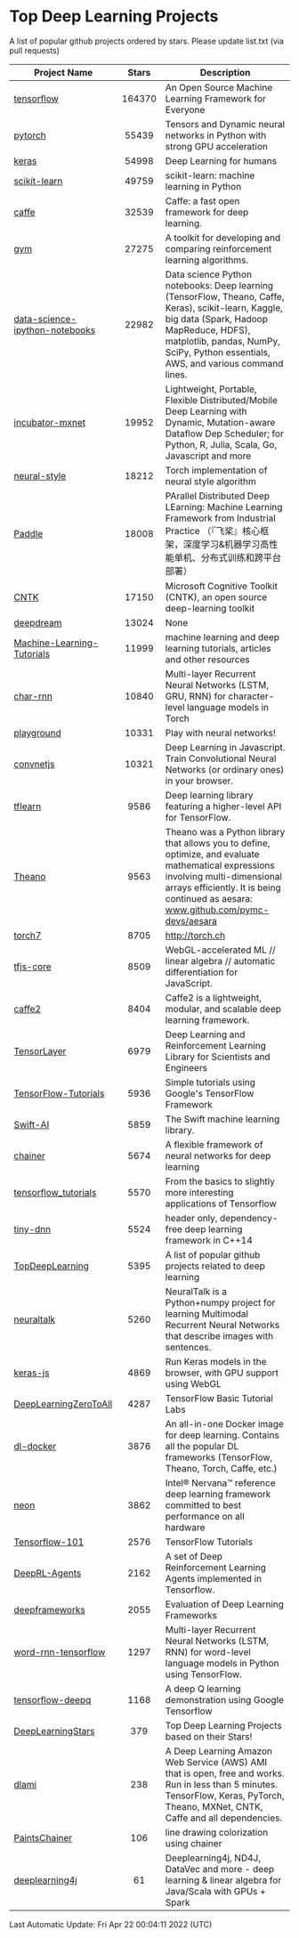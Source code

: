# Top Deep Learning Projects
A list of popular github projects ordered by stars.
Please update list.txt (via pull requests)

|Project Name| Stars | Description |
| ---------- |:-----:| ----------- |
| [tensorflow](https://github.com/tensorflow/tensorflow) | 164370 | An Open Source Machine Learning Framework for Everyone |
| [pytorch](https://github.com/pytorch/pytorch) | 55439 | Tensors and Dynamic neural networks in Python with strong GPU acceleration |
| [keras](https://github.com/keras-team/keras) | 54998 | Deep Learning for humans |
| [scikit-learn](https://github.com/scikit-learn/scikit-learn) | 49759 | scikit-learn: machine learning in Python |
| [caffe](https://github.com/BVLC/caffe) | 32539 | Caffe: a fast open framework for deep learning. |
| [gym](https://github.com/openai/gym) | 27275 | A toolkit for developing and comparing reinforcement learning algorithms. |
| [data-science-ipython-notebooks](https://github.com/donnemartin/data-science-ipython-notebooks) | 22982 | Data science Python notebooks: Deep learning (TensorFlow, Theano, Caffe, Keras), scikit-learn, Kaggle, big data (Spark, Hadoop MapReduce, HDFS), matplotlib, pandas, NumPy, SciPy, Python essentials, AWS, and various command lines. |
| [incubator-mxnet](https://github.com/apache/incubator-mxnet) | 19952 | Lightweight, Portable, Flexible Distributed/Mobile Deep Learning with Dynamic, Mutation-aware Dataflow Dep Scheduler; for Python, R, Julia, Scala, Go, Javascript and more |
| [neural-style](https://github.com/jcjohnson/neural-style) | 18212 | Torch implementation of neural style algorithm |
| [Paddle](https://github.com/PaddlePaddle/Paddle) | 18008 | PArallel Distributed Deep LEarning: Machine Learning Framework from Industrial Practice （『飞桨』核心框架，深度学习&机器学习高性能单机、分布式训练和跨平台部署） |
| [CNTK](https://github.com/microsoft/CNTK) | 17150 | Microsoft Cognitive Toolkit (CNTK), an open source deep-learning toolkit |
| [deepdream](https://github.com/google/deepdream) | 13024 | None |
| [Machine-Learning-Tutorials](https://github.com/ujjwalkarn/Machine-Learning-Tutorials) | 11999 | machine learning and deep learning tutorials, articles and other resources  |
| [char-rnn](https://github.com/karpathy/char-rnn) | 10840 | Multi-layer Recurrent Neural Networks (LSTM, GRU, RNN) for character-level language models in Torch |
| [playground](https://github.com/tensorflow/playground) | 10331 | Play with neural networks! |
| [convnetjs](https://github.com/karpathy/convnetjs) | 10321 | Deep Learning in Javascript. Train Convolutional Neural Networks (or ordinary ones) in your browser. |
| [tflearn](https://github.com/tflearn/tflearn) | 9586 | Deep learning library featuring a higher-level API for TensorFlow. |
| [Theano](https://github.com/Theano/Theano) | 9563 | Theano was a Python library that allows you to define, optimize, and evaluate mathematical expressions involving multi-dimensional arrays efficiently. It is being continued as aesara: www.github.com/pymc-devs/aesara |
| [torch7](https://github.com/torch/torch7) | 8705 | http://torch.ch |
| [tfjs-core](https://github.com/tensorflow/tfjs-core) | 8509 | WebGL-accelerated ML // linear algebra // automatic differentiation for JavaScript. |
| [caffe2](https://github.com/facebookarchive/caffe2) | 8404 | Caffe2 is a lightweight, modular, and scalable deep learning framework. |
| [TensorLayer](https://github.com/tensorlayer/TensorLayer) | 6979 | Deep Learning and Reinforcement Learning Library for Scientists and Engineers  |
| [TensorFlow-Tutorials](https://github.com/nlintz/TensorFlow-Tutorials) | 5936 | Simple tutorials using Google's TensorFlow Framework |
| [Swift-AI](https://github.com/Swift-AI/Swift-AI) | 5859 | The Swift machine learning library. |
| [chainer](https://github.com/chainer/chainer) | 5674 | A flexible framework of neural networks for deep learning |
| [tensorflow_tutorials](https://github.com/pkmital/tensorflow_tutorials) | 5570 | From the basics to slightly more interesting applications of Tensorflow |
| [tiny-dnn](https://github.com/tiny-dnn/tiny-dnn) | 5524 | header only, dependency-free deep learning framework in C++14 |
| [TopDeepLearning](https://github.com/aymericdamien/TopDeepLearning) | 5395 | A list of popular github projects related to deep learning |
| [neuraltalk](https://github.com/karpathy/neuraltalk) | 5260 | NeuralTalk is a Python+numpy project for learning Multimodal Recurrent Neural Networks that describe images with sentences. |
| [keras-js](https://github.com/transcranial/keras-js) | 4869 | Run Keras models in the browser, with GPU support using WebGL |
| [DeepLearningZeroToAll](https://github.com/hunkim/DeepLearningZeroToAll) | 4287 | TensorFlow Basic Tutorial Labs |
| [dl-docker](https://github.com/floydhub/dl-docker) | 3876 | An all-in-one Docker image for deep learning. Contains all the popular DL frameworks (TensorFlow, Theano, Torch, Caffe, etc.) |
| [neon](https://github.com/NervanaSystems/neon) | 3862 | Intel® Nervana™ reference deep learning framework committed to best performance on all hardware |
| [Tensorflow-101](https://github.com/sjchoi86/Tensorflow-101) | 2576 | TensorFlow Tutorials |
| [DeepRL-Agents](https://github.com/awjuliani/DeepRL-Agents) | 2162 | A set of Deep Reinforcement Learning Agents implemented in Tensorflow. |
| [deepframeworks](https://github.com/zer0n/deepframeworks) | 2055 | Evaluation of Deep Learning Frameworks |
| [word-rnn-tensorflow](https://github.com/hunkim/word-rnn-tensorflow) | 1297 | Multi-layer Recurrent Neural Networks (LSTM, RNN) for word-level language models in Python using TensorFlow. |
| [tensorflow-deepq](https://github.com/siemanko/tensorflow-deepq) | 1168 | A deep Q learning demonstration using Google Tensorflow |
| [DeepLearningStars](https://github.com/hunkim/DeepLearningStars) | 379 | Top Deep Learning Projects based on their Stars! |
| [dlami](https://github.com/ritchieng/dlami) | 238 | A Deep Learning Amazon Web Service (AWS) AMI that is open, free and works. Run in less than 5 minutes. TensorFlow, Keras, PyTorch, Theano, MXNet, CNTK, Caffe and all dependencies. |
| [PaintsChainer](https://github.com/taizan/PaintsChainer) | 106 | line drawing colorization using chainer |
| [deeplearning4j](https://github.com/deeplearning4j/deeplearning4j) | 61 | Deeplearning4j, ND4J, DataVec and more - deep learning & linear algebra for Java/Scala with GPUs + Spark |

Last Automatic Update: Fri Apr 22 00:04:11 2022 (UTC)
